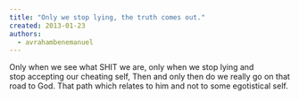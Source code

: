 ```yaml
---
title: "Only we stop lying, the truth comes out."
created: 2013-01-23
authors: 
  - avrahambenemanuel
---
```


Only when we see what SHIT we are, only when we stop lying and stop accepting our cheating self, Then and only then do we really go on that road to God. That path which relates to him and not to some egotistical self.
